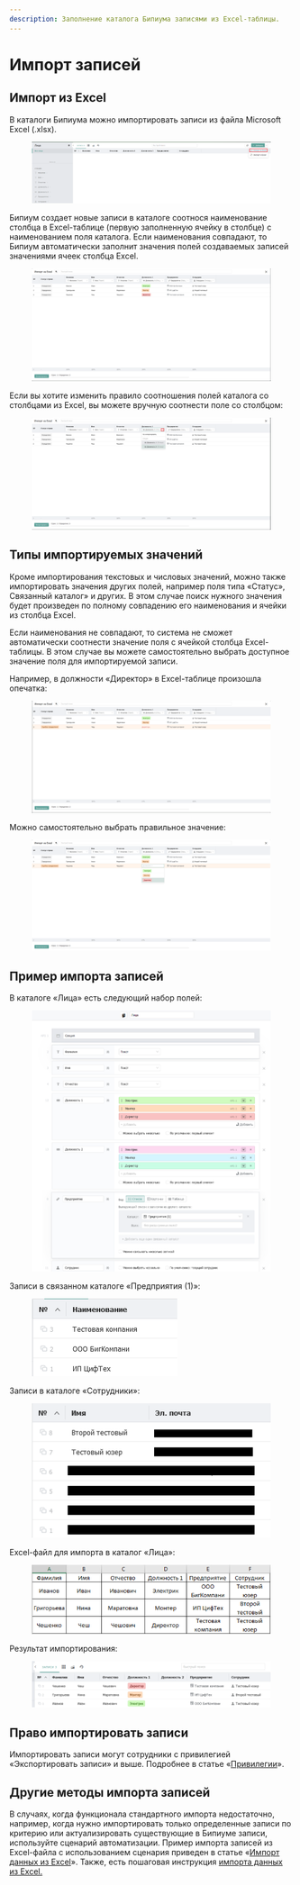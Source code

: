 ```yaml
---
description: Заполнение каталога Бипиума записями из Excel-таблицы.
---
```


# Импорт записей

## Импорт из Excel

В каталоги Бипиума можно импортировать записи из файла Microsoft Excel (.xlsx).

<figure><img src="../../../.gitbook/assets/1 (5).png" alt=""><figcaption></figcaption></figure>

Бипиум создает новые записи в каталоге соотнося наименование столбца в Excel-таблице (первую заполненную ячейку в столбце) с наименованием поля каталога. Если наименования совпадают, то Бипиум автоматически заполнит значения полей создаваемых записей значениями ячеек столбца Excel.

<figure><img src="../../../.gitbook/assets/2 (4).png" alt=""><figcaption></figcaption></figure>

Если вы хотите изменить правило соотношения полей каталога со столбцами из Excel, вы можете вручную соотнести поле со столбцом:

<figure><img src="../../../.gitbook/assets/3 (3).png" alt=""><figcaption></figcaption></figure>

## Типы импортируемых значений

Кроме импортирования текстовых и числовых значений, можно также импортировать значения других полей, например поля типа «Статус», Связанный каталог» и других. В этом случае поиск нужного значения будет произведен по полному совпадению его наименования и ячейки из столбца Excel.

Если наименования не совпадают, то система не сможет автоматически соотнести значение поля с ячейкой столбца Excel-таблицы. В этом случае вы можете самостоятельно выбрать доступное значение поля для импортируемой записи.

Например, в должности «Директор» в Excel-таблице произошла опечатка:

<figure><img src="../../../.gitbook/assets/10 (2).png" alt=""><figcaption></figcaption></figure>

Можно самостоятельно выбрать правильное значение:

<figure><img src="../../../.gitbook/assets/11 (5) (1).png" alt=""><figcaption></figcaption></figure>

## Пример импорта записей

В каталоге «Лица» есть следующий набор полей:

<figure><img src="../../../.gitbook/assets/4 (3).png" alt=""><figcaption></figcaption></figure>

Записи в связанном каталоге «Предприятия (1)»:

<figure><img src="../../../.gitbook/assets/5 (4).png" alt=""><figcaption></figcaption></figure>

Записи в каталоге «Сотрудники»:

<figure><img src="../../../.gitbook/assets/8 (2) (2).png" alt=""><figcaption></figcaption></figure>

Excel-файл для импорта в каталог «Лица»:

<figure><img src="../../../.gitbook/assets/6 (3).png" alt=""><figcaption></figcaption></figure>

Результат импортирования:

<figure><img src="../../../.gitbook/assets/7 (1) (2).png" alt=""><figcaption></figcaption></figure>

## Право импортировать записи

Импортировать записи могут сотрудники с привилегией «Экспортировать записи» и выше. Подробнее в статье «[Привилегии](https://docs.bpium.ru/manual/rights/priviliges)».

## Другие методы импорта записей

В случаях, когда функционала стандартного импорта недостаточно, например, когда нужно импортировать только определенные записи по критерию или актуализировать существующие в Бипиуме записи, используйте сценарий автоматизации. Пример импорта записей из Excel-файла  с использованием сценария приведен в статье «[Импорт данных из Excel](https://docs.bpium.ru/cases/automations/import-dannykh-iz-excel)». Также, есть пошаговая инструкция [импорта данных из Excel.](https://docs.bpium.ru/manual/structure/catalogs/import-zapisei/import-iz-excel)
